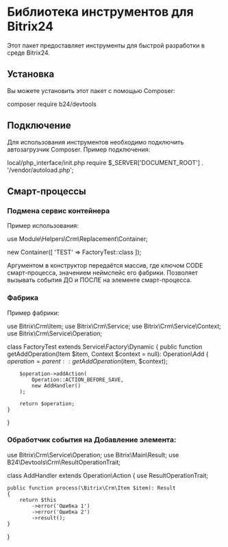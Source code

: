 # Библиотека инструментов для Bitrix24

Этот пакет предоставляет инструменты для быстрой разработки в среде Bitrix24.

## Установка

Вы можете установить этот пакет с помощью Composer:

composer require b24/devtools

## Подключение

Для использования инструментов необходимо подключить автозагрузчик Composer. Пример подключения:

local/php_interface/init.php
require $_SERVER['DOCUMENT_ROOT'] . '/vendor/autoload.php';

## Смарт-процессы

### Подмена сервис контейнера

Пример использования:

use Module\Helpers\Crm\Replacement\Container;

new Container([
    'TEST' => FactoryTest::class
]);

Аргументом в конструктор передаётся массив, где ключом CODE смарт-процесса, значением неймспейс его фабрики. Позволяет вызывать события ДО и ПОСЛЕ на элементе смарт-процесса. 

### Фабрика

Пример фабрики:

use Bitrix\Crm\Item;
use Bitrix\Crm\Service;
use Bitrix\Crm\Service\Context;
use Bitrix\Crm\Service\Operation;

class FactoryTest extends Service\Factory\Dynamic
{
    public function getAddOperation(Item $item, Context $context = null): Operation\Add
    {
        $operation = parent::getAddOperation($item, $context);

        $operation->addAction(
            Operation::ACTION_BEFORE_SAVE,
            new AddHandler()
        );

        return $operation;
    }
}

### Обработчик события на Добавление элемента:

use Bitrix\Crm\Service\Operation;
use Bitrix\Main\Result;
use B24\Devtools\Crm\ResultOperationTrait;

class AddHandler extends Operation\Action
{
    use ResultOperationTrait;

    public function process(\Bitrix\Crm\Item $item): Result
    {
        return $this
            ->error('Ошибка 1')
            ->error('Ошибка 2')
            ->result();
    }
}
